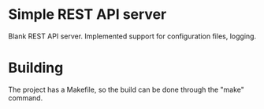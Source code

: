 # Simple REST API server

Blank REST API server. Implemented support for configuration files, logging. 

# Building 
The project has a Makefile, so the build can be done through the "make" command.
